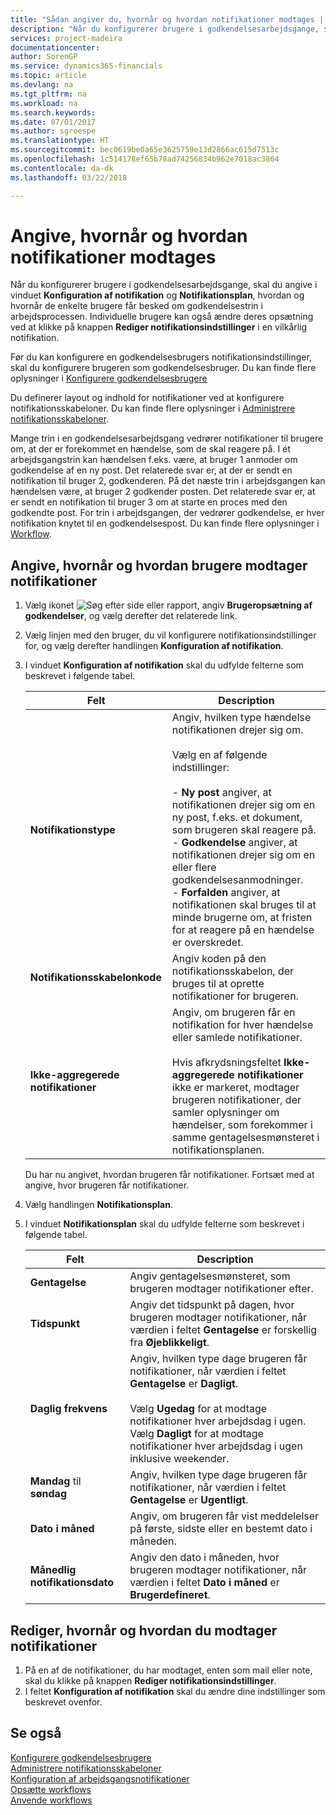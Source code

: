 ```yaml
---
title: "Sådan angiver du, hvornår og hvordan notifikationer modtages | Microsoft Docs"
description: "Når du konfigurerer brugere i godkendelsesarbejdsgange, skal du angive i vinduet Konfiguration af notifikation og Notifikationsplan, hvordan og hvornår de enkelte brugere får besked om godkendelsestrin i arbejdsprocessen. Individuelle brugere kan også ændre deres opsætning ved at klikke på knappen Rediger notifikationsindstillinger i en vilkårlig notifikation."
services: project-madeira
documentationcenter: 
author: SorenGP
ms.service: dynamics365-financials
ms.topic: article
ms.devlang: na
ms.tgt_pltfrm: na
ms.workload: na
ms.search.keywords: 
ms.date: 07/01/2017
ms.author: sgroespe
ms.translationtype: HT
ms.sourcegitcommit: bec0619be0a65e3625759e13d2866ac615d7513c
ms.openlocfilehash: 1c514178ef65b78ad74256834b962e7018ac3864
ms.contentlocale: da-dk
ms.lasthandoff: 03/22/2018

---
```

# <a name="specify-when-and-how-to-receive-notifications"></a>Angive, hvornår og hvordan notifikationer modtages
Når du konfigurerer brugere i godkendelsesarbejdsgange, skal du angive i vinduet **Konfiguration af notifikation** og **Notifikationsplan**, hvordan og hvornår de enkelte brugere får besked om godkendelsestrin i arbejdsprocessen. Individuelle brugere kan også ændre deres opsætning ved at klikke på knappen **Rediger notifikationsindstillinger** i en vilkårlig notifikation.  

 Før du kan konfigurere en godkendelsesbrugers notifikationsindstillinger, skal du konfigurere brugeren som godkendelsesbruger. Du kan finde flere oplysninger i [Konfigurere godkendelsesbrugere](across-how-to-set-up-approval-users.md)  

 Du definerer layout og indhold for notifikationer ved at konfigurere notifikationsskabeloner. Du kan finde flere oplysninger i [Administrere notifikationsskabeloner](across-how-to-manage-notification-templates.md).  

 Mange trin i en godkendelsesarbejdsgang vedrører notifikationer til brugere om, at der er forekommet en hændelse, som de skal reagere på. I ét arbejdsgangstrin kan hændelsen f.eks. være, at bruger 1 anmoder om godkendelse af en ny post. Det relaterede svar er, at der er sendt en notifikation til bruger 2, godkenderen. På det næste trin i arbejdsgangen kan hændelsen være, at bruger 2 godkender posten. Det relaterede svar er, at er sendt en notifikation til bruger 3 om at starte en proces med den godkendte post. For trin i arbejdsgangen, der vedrører godkendelse, er hver notifikation knytet til en godkendelsespost. Du kan finde flere oplysninger i [Workflow](across-workflow.md).  

## <a name="specify-when-and-how-users-receive-notifications"></a>Angive, hvornår og hvordan brugere modtager notifikationer  

1.  Vælg ikonet ![Søg efter side eller rapport](media/ui-search/search_small.png "Ikonet Søg efter side eller rapport"), angiv **Brugeropsætning af godkendelser**, og vælg derefter det relaterede link.  
2.  Vælg linjen med den bruger, du vil konfigurere notifikationsindstillinger for, og vælg derefter handlingen **Konfiguration af notifikation**.  
3.  I vinduet **Konfiguration af notifikation** skal du udfylde felterne som beskrevet i følgende tabel.  

    |Felt|Description|  
    |---------------------------------|---------------------------------------|  
    |**Notifikationstype**|Angiv, hvilken type hændelse notifikationen drejer sig om.<br /><br /> Vælg en af følgende indstillinger:<br /><br /> -   **Ny post** angiver, at notifikationen drejer sig om en ny post, f.eks. et dokument, som brugeren skal reagere på.<br />-   **Godkendelse** angiver, at notifikationen drejer sig om en eller flere godkendelsesanmodninger.<br />-   **Forfalden** angiver, at notifikationen skal bruges til at minde brugerne om, at fristen for at reagere på en hændelse er overskredet.|  
    |**Notifikationsskabelonkode**|Angiv koden på den notifikationsskabelon, der bruges til at oprette notifikationer for brugeren.|  
    |**Ikke-aggregerede notifikationer**|Angiv, om brugeren får en notifikation for hver hændelse eller samlede notifikationer.<br /><br /> Hvis afkrydsningsfeltet **Ikke-aggregerede notifikationer** ikke er markeret, modtager brugeren notifikationer, der samler oplysninger om hændelser, som forekommer i samme gentagelsesmønsteret i notifikationsplanen.|  

     Du har nu angivet, hvordan brugeren får notifikationer. Fortsæt med at angive, hvor brugeren får notifikationer.  

4.  Vælg handlingen **Notifikationsplan**.  
5.  I vinduet **Notifikationsplan** skal du udfylde felterne som beskrevet i følgende tabel.  

    |Felt|Description|  
    |---------------------------------|---------------------------------------|  
    |**Gentagelse**|Angiv gentagelsesmønsteret, som brugeren modtager notifikationer efter.|  
    |**Tidspunkt**|Angiv det tidspunkt på dagen, hvor brugeren modtager notifikationer, når værdien i feltet **Gentagelse** er forskellig fra **Øjeblikkeligt**.|  
    |**Daglig frekvens**|Angiv, hvilken type dage brugeren får notifikationer, når værdien i feltet **Gentagelse** er **Dagligt**.<br /><br /> Vælg **Ugedag** for at modtage notifikationer hver arbejdsdag i ugen. Vælg **Dagligt** for at modtage notifikationer hver arbejdsdag i ugen inklusive weekender.|  
    |**Mandag** til **søndag**|Angiv, hvilken type dage brugeren får notifikationer, når værdien i feltet **Gentagelse** er **Ugentligt**.|  
    |**Dato i måned**|Angiv, om brugeren får vist meddelelser på første, sidste eller en bestemt dato i måneden.|  
    |**Månedlig notifikationsdato**|Angiv den dato i måneden, hvor brugeren modtager notifikationer, når værdien i feltet **Dato i måned** er **Brugerdefineret**.|  

## <a name="change-when-and-how-you-receive-notifications"></a>Rediger, hvornår og hvordan du modtager notifikationer  
1.  På en af de notifikationer, du har modtaget, enten som mail eller note, skal du klikke på knappen **Rediger notifikationsindstillinger**.  
2.  I feltet **Konfiguration af notifikation** skal du ændre dine indstillinger som beskrevet ovenfor.  

## <a name="see-also"></a>Se også  
 [Konfigurere godkendelsesbrugere](across-how-to-set-up-approval-users.md)   
 [Administrere notifikationsskabeloner](across-how-to-manage-notification-templates.md)   
 [Konfiguration af arbejdsgangsnotifikationer](across-setting-up-workflow-notifications.md)   
 [Opsætte workflows](across-set-up-workflows.md)   
 [Anvende workflows](across-use-workflows.md)

